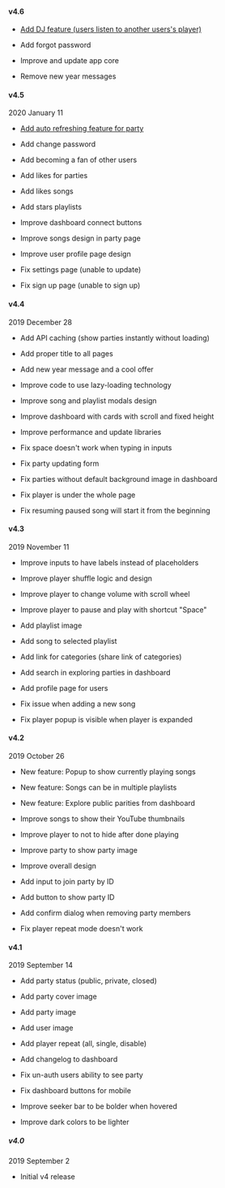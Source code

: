#### v4.6

- [Add DJ feature (users listen to another users's player)](https://github.com/AmirSavand/playzem/issues/168)
- Add forgot password


- Improve and update app core


- Remove new year messages


#### v4.5

2020 January 11

- [Add auto refreshing feature for party](https://github.com/AmirSavand/playzem/issues/166)
- Add change password
- Add becoming a fan of other users
- Add likes for parties
- Add likes songs
- Add stars playlists


- Improve dashboard connect buttons
- Improve songs design in party page
- Improve user profile page design


- Fix settings page (unable to update)
- Fix sign up page (unable to sign up)


#### v4.4

2019 December 28

- Add API caching (show parties instantly without loading)
- Add proper title to all pages
- Add new year message and a cool offer


- Improve code to use lazy-loading technology
- Improve song and playlist modals design
- Improve dashboard with cards with scroll and fixed height
- Improve performance and update libraries


- Fix space doesn't work when typing in inputs
- Fix party updating form
- Fix parties without default background image in dashboard
- Fix player is under the whole page
- Fix resuming paused song will start it from the beginning


#### v4.3

2019 November 11

- Improve inputs to have labels instead of placeholders
- Improve player shuffle logic and design
- Improve player to change volume with scroll wheel
- Improve player to pause and play with shortcut "Space"


- Add playlist image
- Add song to selected playlist
- Add link for categories (share link of categories)
- Add search in exploring parties in dashboard
- Add profile page for users


- Fix issue when adding a new song
- Fix player popup is visible when player is expanded


#### v4.2

2019 October 26

- New feature: Popup to show currently playing songs
- New feature: Songs can be in multiple playlists
- New feature: Explore public parities from dashboard


- Improve songs to show their YouTube thumbnails
- Improve player to not to hide after done playing
- Improve party to show party image
- Improve overall design


- Add input to join party by ID
- Add button to show party ID
- Add confirm dialog when removing party members


- Fix player repeat mode doesn't work


#### v4.1

2019 September 14

- Add party status (public, private, closed)
- Add party cover image
- Add party image
- Add user image
- Add player repeat (all, single, disable)
- Add changelog to dashboard


- Fix un-auth users ability to see party
- Fix dashboard buttons for mobile


- Improve seeker bar to be bolder when hovered
- Improve dark colors to be lighter


##### v4.0

2019 September 2

- Initial v4 release

